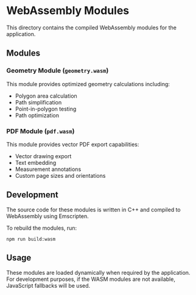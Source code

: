 
# WebAssembly Modules

This directory contains the compiled WebAssembly modules for the application.

## Modules

### Geometry Module (`geometry.wasm`)

This module provides optimized geometry calculations including:

- Polygon area calculation
- Path simplification
- Point-in-polygon testing
- Path optimization

### PDF Module (`pdf.wasm`)

This module provides vector PDF export capabilities:

- Vector drawing export
- Text embedding
- Measurement annotations
- Custom page sizes and orientations

## Development

The source code for these modules is written in C++ and compiled to WebAssembly using Emscripten.

To rebuild the modules, run:

```
npm run build:wasm
```

## Usage

These modules are loaded dynamically when required by the application. For development purposes, if the WASM modules are not available, JavaScript fallbacks will be used.
